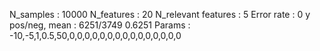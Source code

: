 N_samples                     : 10000
N_features                    : 20
N_relevant features           : 5
Error rate                    : 0
y pos/neg, mean               : 6251/3749 0.6251
Params                        : -10,-5,1,0.5,50,0,0,0,0,0,0,0,0,0,0,0,0,0,0,0
